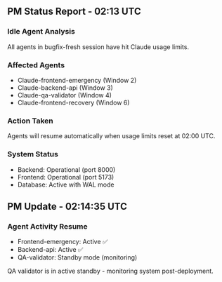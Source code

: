 ## PM Status Report - 02:13 UTC

### Idle Agent Analysis

All agents in bugfix-fresh session have hit Claude usage limits.

### Affected Agents

- Claude-frontend-emergency (Window 2)
- Claude-backend-api (Window 3)
- Claude-qa-validator (Window 4)
- Claude-frontend-recovery (Window 6)

### Action Taken

Agents will resume automatically when usage limits reset at 02:00 UTC.

### System Status

- Backend: Operational (port 8000)
- Frontend: Operational (port 5173)
- Database: Active with WAL mode

## PM Update - 02:14:35 UTC

### Agent Activity Resume

- Frontend-emergency: Active ✅
- Backend-api: Active ✅
- QA-validator: Standby mode (monitoring)

QA validator is in active standby - monitoring system post-deployment.
